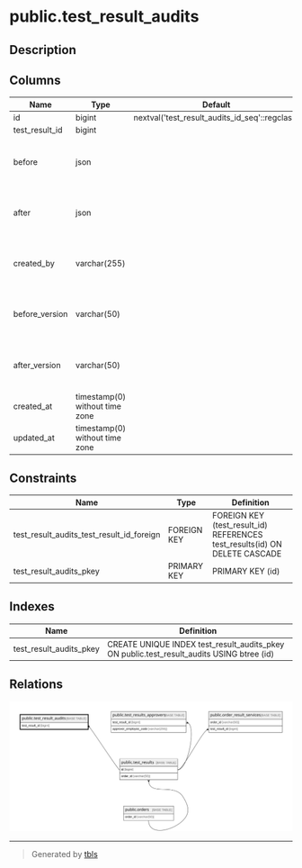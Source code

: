 # public.test_result_audits

## Description

## Columns

| Name           | Type                           | Default                                        | Nullable | Parents                                       | Comment                                      |
| -------------- | ------------------------------ | ---------------------------------------------- | -------- | --------------------------------------------- | -------------------------------------------- |
| id             | bigint                         | nextval('test_result_audits_id_seq'::regclass) | false    |                                               |                                              |
| test_result_id | bigint                         |                                                | false    | [public.test_results](public.test_results.md) |                                              |
| before         | json                           |                                                | false    |                                               | State of the test result before update       |
| after          | json                           |                                                | false    |                                               | State of the test result after update        |
| created_by     | varchar(255)                   |                                                | false    |                                               | Identifier of the user who created the audit |
| before_version | varchar(50)                    |                                                | false    |                                               | Version of the test result before update     |
| after_version  | varchar(50)                    |                                                | true     |                                               | Version of the test result after update      |
| created_at     | timestamp(0) without time zone |                                                | true     |                                               |                                              |
| updated_at     | timestamp(0) without time zone |                                                | true     |                                               |                                              |

## Constraints

| Name                                      | Type        | Definition                                                                 |
| ----------------------------------------- | ----------- | -------------------------------------------------------------------------- |
| test_result_audits_test_result_id_foreign | FOREIGN KEY | FOREIGN KEY (test_result_id) REFERENCES test_results(id) ON DELETE CASCADE |
| test_result_audits_pkey                   | PRIMARY KEY | PRIMARY KEY (id)                                                           |

## Indexes

| Name                    | Definition                                                                                |
| ----------------------- | ----------------------------------------------------------------------------------------- |
| test_result_audits_pkey | CREATE UNIQUE INDEX test_result_audits_pkey ON public.test_result_audits USING btree (id) |

## Relations

![er](public.test_result_audits.svg)

---

> Generated by [tbls](https://github.com/k1LoW/tbls)

